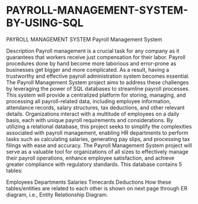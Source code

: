 # PAYROLL-MANAGEMENT-SYSTEM-BY-USING-SQL
PAYROLL MANAGEMENT SYSTEM
Payroll Management System

Description Payroll management is a crucial task for any company as it guarantees that workers receive just compensation for their labor. Payroll procedures done by hand become more laborious and error-prone as businesses get bigger and more complicated. As a result, having a trustworthy and effective payroll administration system becomes essential. The Payroll Management System project aims to address these challenges by leveraging the power of SQL databases to streamline payroll processes. This system will provide a centralized platform for storing, managing, and processing all payroll-related data, including employee information, attendance records, salary structures, tax deductions, and other relevant details. Organizations interact with a multitude of employees on a daily basis, each with unique payroll requirements and considerations. By utilizing a relational database, this project seeks to simplify the complexities associated with payroll management, enabling HR departments to perform tasks such as calculating salaries, generating pay slips, and processing tax filings with ease and accuracy. The Payroll Management System project will serve as a valuable tool for organizations of all sizes to effectively manage their payroll operations, enhance employee satisfaction, and achieve greater compliance with regulatory standards. This database contains 5 tables:

Employees
Departments
Salaries
Timecards
Deductions
How these tables/entities are related to each other is shown on next page through ER diagram, i.e., Entity Relationship Diagram.
